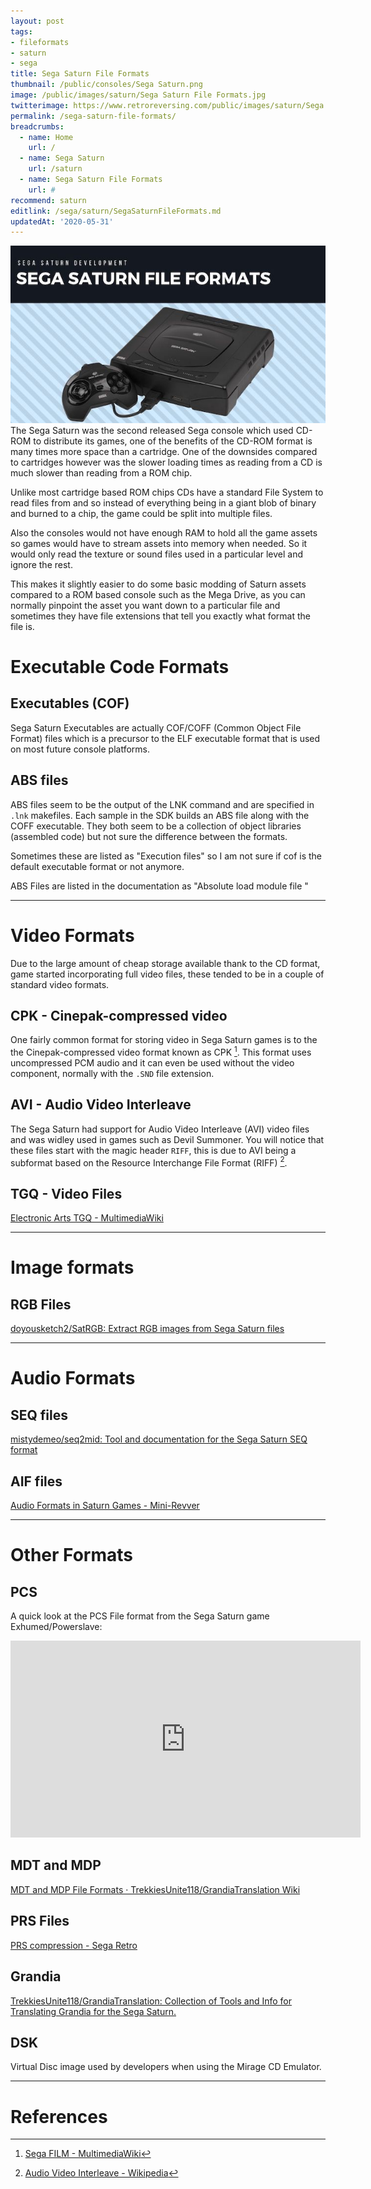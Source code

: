 ```yaml
---
layout: post
tags:
- fileformats
- saturn
- sega
title: Sega Saturn File Formats
thumbnail: /public/consoles/Sega Saturn.png
image: /public/images/saturn/Sega Saturn File Formats.jpg
twitterimage: https://www.retroreversing.com/public/images/saturn/Sega Saturn File Formats.jpg
permalink: /sega-saturn-file-formats/
breadcrumbs:
  - name: Home
    url: /
  - name: Sega Saturn
    url: /saturn
  - name: Sega Saturn File Formats
    url: #
recommend: saturn
editlink: /sega/saturn/SegaSaturnFileFormats.md
updatedAt: '2020-05-31'
---
```

<section class="postSection">
    <img src="/public/images/saturn/Sega Saturn File Formats.jpg" style="width:inherit;" class="wow slideInLeft postImage" />
<div markdown="1">
The Sega Saturn was the second released Sega console which used CD-ROM to distribute its games, one of the benefits of the CD-ROM format is many times more space than a cartridge. One of the downsides compared to cartridges however was the slower loading times as reading from a CD is much slower than reading from a ROM chip.

Unlike most cartridge based ROM chips CDs have a standard File System to read files from and so instead of everything being in a giant blob of binary and burned to a chip, the game could be split into multiple files.

Also the consoles would not have enough RAM to hold all the game assets so games would have to stream assets into memory when needed. So it would only read the texture or sound files used in a particular level and ignore the rest.

This makes it slightly easier to do some basic modding of Saturn assets compared to a ROM based console such as the Mega Drive, as you can normally pinpoint the asset you want down to a particular file and sometimes they have file extensions that tell you exactly what format the file is.
</div>
</section>

# Executable Code Formats

## Executables (COF)
Sega Saturn Executables are actually COF/COFF (Common Object File Format) files which is a precursor to the ELF executable format that is used on most future console platforms.

## ABS files
ABS files seem to be the output of the LNK command and are specified in `.lnk` makefiles. Each sample in the SDK builds an ABS file along with the COFF executable. They both seem to be a collection of object libraries (assembled code) but not sure the difference between the formats.

Sometimes these are listed as "Execution files" so I am not sure if cof is the default executable format or not anymore.

ABS Files are listed in the documentation as "Absolute load module file "

---
# Video Formats
Due to the large amount of cheap storage available thank to the CD format, game started incorporating full video files, these tended to be in a couple of standard video formats. 

## CPK - Cinepak-compressed video
One fairly common format for storing video in Sega Saturn games is to the the Cinepak-compressed video format known as CPK [^2]. This format uses uncompressed PCM audio and it can even be used without the video component, normally with the `.SND` file extension.


## AVI - Audio Video Interleave
The Sega Saturn had support for Audio Video Interleave (AVI) video files and was widley used in games such as Devil Summoner. You will notice that these files start with the magic header `RIFF`, this is due to AVI being a subformat based on the Resource Interchange File Format (RIFF) [^1].


## TGQ - Video Files
[Electronic Arts TGQ - MultimediaWiki](https://wiki.multimedia.cx/index.php/Electronic_Arts_TGQ) 

---
# Image formats

## RGB Files
[doyousketch2/SatRGB: Extract RGB images from Sega Saturn files](https://github.com/doyousketch2/SatRGB)

---
# Audio Formats

## SEQ files
[mistydemeo/seq2mid: Tool and documentation for the Sega Saturn SEQ format](https://github.com/mistydemeo/seq2mid)

## AIF files

[Audio Formats in Saturn Games - Mini-Revver](https://minirevver.weebly.com/audio-formats-in-saturn-games.html)

---
# Other Formats

## PCS
A quick look at the PCS File format from the Sega Saturn game Exhumed/Powerslave:
<iframe width="560" height="315" src="https://www.youtube.com/embed/VmQ64ZVRdn0" frameborder="0" allow="accelerometer; autoplay; encrypted-media; gyroscope; picture-in-picture" allowfullscreen></iframe>

## MDT and MDP
[MDT and MDP File Formats · TrekkiesUnite118/GrandiaTranslation Wiki](https://github.com/TrekkiesUnite118/GrandiaTranslation/wiki/MDT-and-MDP-File-Formats)

## PRS Files
[PRS compression - Sega Retro](https://segaretro.org/PRS_compression)

## Grandia
[TrekkiesUnite118/GrandiaTranslation: Collection of Tools and Info for Translating Grandia for the Sega Saturn.](https://github.com/TrekkiesUnite118/GrandiaTranslation)

## DSK
Virtual Disc image used by developers when using the Mirage CD Emulator.

---
# References
[^1]: [Audio Video Interleave - Wikipedia](https://en.wikipedia.org/wiki/Audio_Video_Interleave)
[^2]: [Sega FILM - MultimediaWiki](https://wiki.multimedia.cx/index.php/Sega_FILM#Sega_Saturn_CPK_File_Format)
